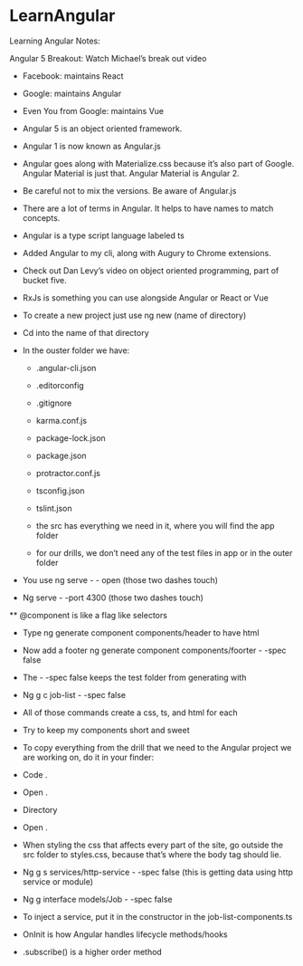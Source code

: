 # LearnAngular
Learning Angular Notes:


Angular 5 Breakout: Watch Michael’s break out video

* Facebook: maintains React

* Google: maintains Angular

* Even You from Google: maintains Vue



* Angular 5 is an object oriented framework.

* Angular 1 is now known as Angular.js

* Angular goes along with Materialize.css because it’s also part of Google.  Angular Material is just that. Angular Material is Angular 2. 

* Be careful not to mix the versions.  Be aware of Angular.js

* There are a lot of terms in Angular. It helps to have names to match concepts. 

* Angular is a type script language labeled ts


* Added Angular to my cli, along with Augury to Chrome extensions.
* Check out Dan Levy’s video on object oriented programming, part of bucket five.
* RxJs is something you can use alongside Angular or React or Vue

* To create a new project just use ng new (name of directory)
* Cd into the name of that directory
* In the ouster folder we have:
	-  .angular-cli.json
	- .editorconfig
	- .gitignore
	- karma.conf.js
	- package-lock.json
	- package.json
	- protractor.conf.js
	- tsconfig.json
	- tslint.json

	- the src has everything we need in it, where you will find the app folder
	- for our drills, we don’t need any of the test files in app or in the outer folder

* You use ng serve -  - open (those two dashes touch)
* Ng serve -  -port 4300 (those two dashes touch)


** @component is like a flag like selectors
* Type ng generate component components/header to have html
* Now add a footer ng generate component components/foorter -  -spec false
* The -  -spec false keeps the test folder from generating with
* Ng g c job-list -  -spec false 
* All of those commands create a css, ts, and html for each
* Try to keep my components short and sweet
* To copy everything from the drill that we need to the Angular project we are working on, do it in your finder:
* Code .
* Open .
* Directory
* Open .

* When styling the css that affects every part of the site, go outside the src folder to styles.css, because that’s where the body tag should lie.
* Ng g s services/http-service -  -spec false (this is getting data using http service or module)
* Ng g interface models/Job -  -spec false
* To inject a service, put it in the constructor in the job-list-components.ts
* OnInit is how Angular handles lifecycle methods/hooks
* .subscribe() is a higher order method
